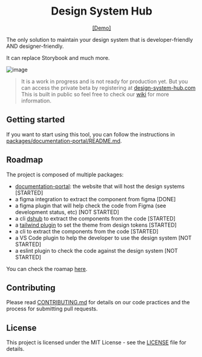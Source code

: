 <h1 align="center">Design System Hub</h1>

<div align="center">

[[Demo]](https://design-system-hub.com/example-design-system---with-variants/components/button)

</div>

The only solution to maintain your design system that is developer-friendly AND designer-friendly.

It can replace Storybook and much more.

![image](https://github.com/interaction-dynamics/design-system-hub/assets/4005226/e8118830-1d55-47ff-b248-8c69634ae384)

> It is a work in progress and is not ready for production yet. But you can access the private beta by registering at [design-system-hub.com](https://design-system-hub.com) This is built in public so feel free to check our [wiki](https://github.com/interaction-dynamics/design-system-hub/wiki) for more information. 

## Getting started

If you want to start using this tool, you can follow the instructions in [packages/documentation-portal/README.md](./packages/documentation-portal/README.md).

## Roadmap

The project is composed of multiple packages:

- [documentation-portal](./packages/documentation-portal/README.md): the website that will host the design systems [STARTED]
- a figma integration to extract the component from figma [DONE]
- a figma plugin that will help check the code from Figma (see development status, etc) [NOT STARTED]
- a cli [dshub](./packages/node-cli/README.md) to extract the components from the code [STARTED]
- a [tailwind plugin](./packages/style-tailwind/README.md) to set the theme from design tokens [STARTED]
- a cli to extract the components from the code [STARTED]
- a VS Code plugin to help the developer to use the design system [NOT STARTED]
- a eslint plugin to check the code against the design system [NOT STARTED]

You can check the roamap [here](https://github.com/orgs/interaction-dynamics/projects/10/views/4).

## Contributing

Please read [CONTRIBUTING.md](CONTRIBUTING.md) for details on our code practices and the process for submitting pull requests.

## License

This project is licensed under the MIT License - see the [LICENSE](LICENSE) file for details.
